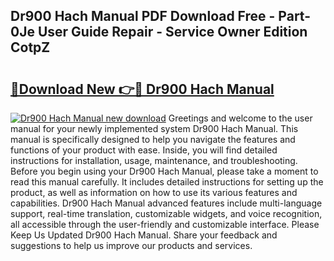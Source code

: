 ## Dr900 Hach Manual PDF Download Free - Part-0Je User Guide Repair - Service Owner Edition CotpZ

# <h2><a href="http://bc33836.oget.top/?id=Dr900+Hach+Manual">🔗Download New 👉🔴 Dr900 Hach Manual</a></h2>

[![Dr900 Hach Manual new download](https://i.imgur.com/5g1atiW.png)](http://bc33836.oget.top/?id=Dr900+Hach+Manual)
Greetings and welcome to the user manual for your newly implemented system Dr900 Hach Manual. This manual is specifically designed to help you navigate the features and functions of your product with ease. Inside, you will find detailed instructions for installation, usage, maintenance, and troubleshooting. Before you begin using your Dr900 Hach Manual, please take a moment to read this manual carefully. It includes detailed instructions for setting up the product, as well as information on how to use its various features and capabilities. Dr900 Hach Manual advanced features include multi-language support, real-time translation, customizable widgets, and voice recognition, all accessible through the user-friendly and customizable interface. Please Keep Us Updated Dr900 Hach Manual. Share your feedback and suggestions to help us improve our products and services.
